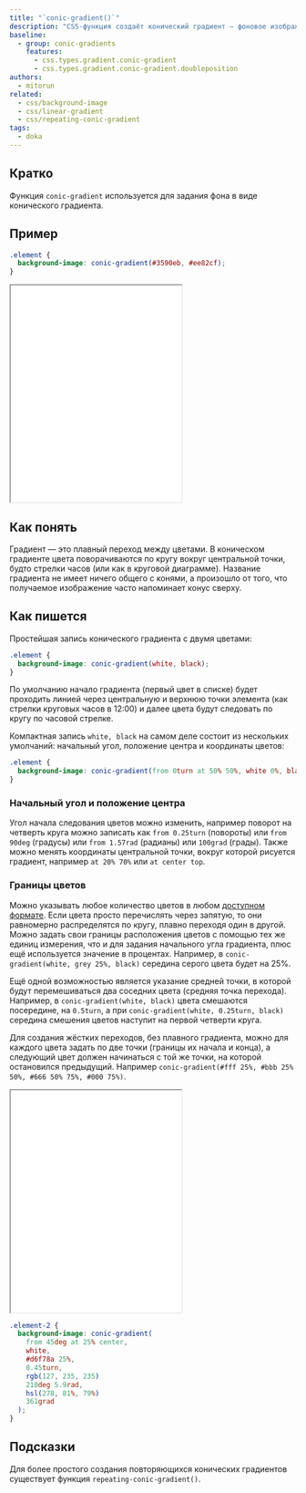 ```yaml
---
title: "`conic-gradient()`"
description: "CSS-функция создаёт конический градиент — фоновое изображение из цветовых переходов, повёрнутых вокруг центральной точки. Формы записи и примеры использования функции."
baseline:
  - group: conic-gradients
    features:
      - css.types.gradient.conic-gradient
      - css.types.gradient.conic-gradient.doubleposition
authors:
  - mitorun
related:
  - css/background-image
  - css/linear-gradient
  - css/repeating-conic-gradient
tags:
  - doka
---
```


## Кратко

Функция `conic-gradient` используется для задания фона в виде конического градиента.

## Пример

```css
.element {
  background-image: conic-gradient(#3590eb, #ee82cf);
}
```

<iframe title="Градиент от голубого к розовому" src="demos/example/" height="380"></iframe>

## Как понять

Градиент — это плавный переход между цветами. В коническом градиенте цвета поворачиваются по кругу вокруг центральной точки, будто стрелки часов (или как в круговой диаграмме). Название градиента не имеет ничего общего с конями, а произошло от того, что получаемое изображение часто напоминает конус сверху.

## Как пишется

Простейшая запись конического градиента с двумя цветами:

```css
.element {
  background-image: conic-gradient(white, black);
}
```

По умолчанию начало градиента (первый цвет в списке) будет проходить линией через центральную и верхнюю точки элемента (как стрелки круговых часов в 12:00) и далее цвета будут следовать по кругу по часовой стрелке.

Компактная запись `white, black` на самом деле состоит из нескольких умолчаний: начальный угол, положение центра и координаты цветов:

```css
.element {
  background-image: conic-gradient(from 0turn at 50% 50%, white 0%, black 100%);
}
```

### Начальный угол и положение центра

Угол начала следования цветов можно изменить, например поворот на четверть круга можно записать как `from 0.25turn` (повороты) или `from 90deg` (градусы) или `from 1.57rad` (радианы) или `100grad` (грады). Также можно менять координаты центральной точки, вокруг которой рисуется градиент, например `at 20% 70%` или `at center top`.

### Границы цветов

Можно указывать любое количество цветов в любом [доступном формате](/css/web-colors/). Если цвета просто перечислять через запятую, то они равномерно распределятся по кругу, плавно переходя один в другой. Можно задать свои границы расположения цветов с помощью тех же единиц измерения, что и для задания начального угла градиента, плюс ещё используется значение в процентах. Например, в `conic-gradient(white, grey 25%, black)` середина серого цвета будет на 25%.

Ещё одной возможностью является указание средней точки, в которой будут перемешиваться два соседних цвета (средняя точка перехода). Например, в `conic-gradient(white, black)` цвета смешаются посередине, на `0.5turn`, а при `conic-gradient(white, 0.25turn, black)` середина смешения цветов наступит на первой четверти круга.

Для создания жёстких переходов, без плавного градиента, можно для каждого цвета задать по две точки (границы их начала и конца), а следующий цвет должен начинаться с той же точки, на которой остановился предыдущий. Например `conic-gradient(#fff 25%, #bbb 25% 50%, #666 50% 75%, #000 75%)`.

<iframe title="Продвинутый градиент" src="demos/example-advanced/" height="390"></iframe>

```css
.element-2 {
  background-image: conic-gradient(
    from 45deg at 25% center,
    white,
    #d6f78a 25%,
    0.45turn,
    rgb(127, 235, 235)
    210deg 5.9rad,
    hsl(278, 81%, 79%)
    361grad
  );
}
```

## Подсказки

Для более простого создания повторяющихся конических градиентов существует функция `repeating-conic-gradient()`.
